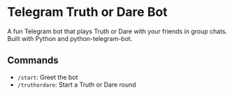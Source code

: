 # Telegram Truth or Dare Bot

A fun Telegram bot that plays Truth or Dare with your friends in group chats. Built with Python and python-telegram-bot.

## Commands
- `/start`: Greet the bot
- `/truthordare`: Start a Truth or Dare round
